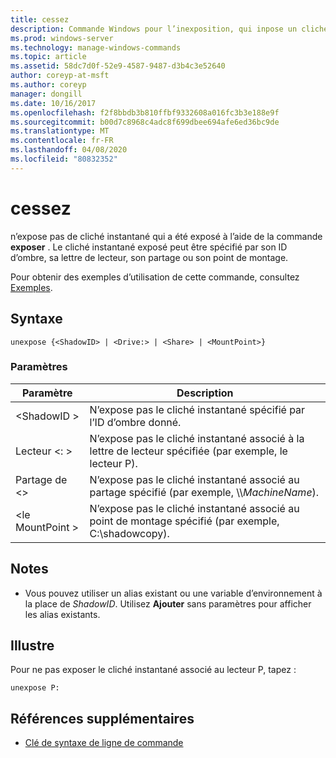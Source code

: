 ```yaml
---
title: cessez
description: Commande Windows pour l’inexposition, qui inpose un cliché instantané qui a été exposé à l’aide de la commande exposer.
ms.prod: windows-server
ms.technology: manage-windows-commands
ms.topic: article
ms.assetid: 58dc7d0f-52e9-4587-9487-d3b4c3e52640
author: coreyp-at-msft
ms.author: coreyp
manager: dongill
ms.date: 10/16/2017
ms.openlocfilehash: f2f8bbdb3b810ffbf9332608a016fc3b3e188e9f
ms.sourcegitcommit: b00d7c8968c4adc8f699dbee694afe6ed36bc9de
ms.translationtype: MT
ms.contentlocale: fr-FR
ms.lasthandoff: 04/08/2020
ms.locfileid: "80832352"
---
```

# <a name="unexpose"></a>cessez

n’expose pas de cliché instantané qui a été exposé à l’aide de la commande **exposer** . Le cliché instantané exposé peut être spécifié par son ID d’ombre, sa lettre de lecteur, son partage ou son point de montage.

Pour obtenir des exemples d’utilisation de cette commande, consultez [Exemples](#BKMK_examples).

## <a name="syntax"></a>Syntaxe

```
unexpose {<ShadowID> | <Drive:> | <Share> | <MountPoint>}
```

### <a name="parameters"></a>Paramètres

|Paramètre|Description|
|---------|-----------|
|\<ShadowID >|N’expose pas le cliché instantané spécifié par l’ID d’ombre donné.|
|Lecteur \<: >|N’expose pas le cliché instantané associé à la lettre de lecteur spécifiée (par exemple, le lecteur P).|
|Partage de \<>|N’expose pas le cliché instantané associé au partage spécifié (par exemple, \\\\*MachineName*\).|
|\<le MountPoint >|N’expose pas le cliché instantané associé au point de montage spécifié (par exemple, C:\shadowcopy\).|

## <a name="remarks"></a>Notes

-   Vous pouvez utiliser un alias existant ou une variable d’environnement à la place de *ShadowID*. Utilisez **Ajouter** sans paramètres pour afficher les alias existants.

## <a name="examples"></a><a name=BKMK_examples></a>Illustre

Pour ne pas exposer le cliché instantané associé au lecteur P, tapez :
```
unexpose P:
```

## <a name="additional-references"></a>Références supplémentaires

- [Clé de syntaxe de ligne de commande](command-line-syntax-key.md)